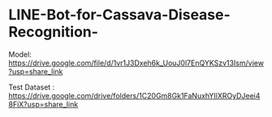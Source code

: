 # LINE-Bot-for-Cassava-Disease-Recognition-

Model: https://drive.google.com/file/d/1vr1J3Dxeh6k_UouJ0l7EnQYKSzv13Ism/view?usp=share_link

Test Dataset : https://drive.google.com/drive/folders/1C20Gm8Gk1FaNuxhYIlXROyDJeei48FiX?usp=share_link


